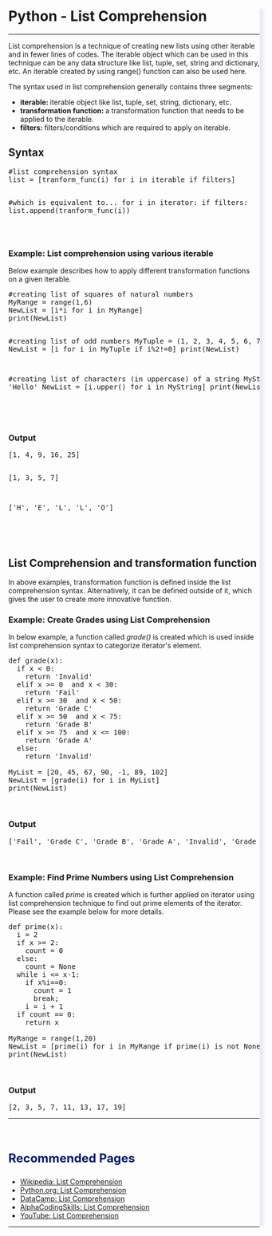 

<!DOCTYPE html>
<html lang="en-US">
<head>
<meta charset="utf-8">
<meta name="keywords" content="Python List Comprehension"/>
<meta name="Description" content="Python List Comprehension"/>
      
<meta name="viewport" content="width=device-width, initial-scale=1, shrink-to-fit=no">
<link rel="stylesheet" href="https://stackpath.bootstrapcdn.com/bootstrap/4.3.1/css/bootstrap.min.css" integrity="sha384-ggOyR0iXCbMQv3Xipma34MD+dH/1fQ784/j6cY/iJTQUOhcWr7x9JvoRxT2MZw1T" crossorigin="anonymous">
<script src="https://cdn.jsdelivr.net/gh/google/code-prettify@master/loader/run_prettify.js"></script>

</head>
<body>


<div class="container-fluid pt-2 pb-2 pl-4 pr-4">
<div class="row">
<div class="col-lg-2 d-none d-lg-block">
  
</div>
<div class="col-lg-8 p-2 bg-white" style=" box-shadow: 10px 0 5px -2px hsl(240, 20%, 93%);"> 


<h1><strong>Python - List Comprehension</strong></h1><hr class="m-1">

<p>List comprehension is a technique of creating new lists using other iterable and in fewer lines of codes. The iterable object which can be used in this technique can be any data structure like list, tuple, set, string and dictionary, etc. An iterable created by using range() function can also be used here.</p>
<p>The syntax used in list comprehension generally contains three segments:<p>
<ul>
<li><strong>iterable: </strong>iterable object like list, tuple, set, string, dictionary, etc.</li>
<li><strong>transformation function: </strong>a transformation function that needs to be applied to the iterable.</li>
<li><strong>filters: </strong>filters/conditions which are required to apply on iterable.</li>
</ul>

<h2>Syntax</h2>
<pre class="prettyprint notranslate">
#list comprehension syntax
list = [tranform_func(i) for i in iterable if filters]

#which is equivalent to...
for i in iterator:
  if filters:
    list.append(tranform_func(i))
</pre>
<br>


<h3>Example: List comprehension using various iterable</h3>
<p>Below example describes how to apply different transformation functions on a given iterable.</p>	
<pre class="prettyprint notranslate">
#creating list of squares of natural numbers
MyRange = range(1,6)
NewList = [i*i for i in MyRange]
print(NewList)

#creating list of odd numbers
MyTuple = (1, 2, 3, 4, 5, 6, 7, 8)
NewList = [i for i in MyTuple if i%2!=0]
print(NewList)


#creating list of characters (in uppercase) of a string 
MyString = 'Hello'
NewList = [i.upper() for i in MyString]
print(NewList)

</pre>
<br>

<h3>Output</h3>	
<pre class="prettyprint notranslate">
[1, 4, 9, 16, 25]

[1, 3, 5, 7]

['H', 'E', 'L', 'L', 'O']

</pre>
<br>

<h2>List Comprehension and transformation function</h2>
<p>In above examples, transformation function is defined inside the list comprehension syntax. Alternatively, it can be defined outside of it, which gives the user to create more innovative function.</p>
<h3>Example: Create Grades using List Comprehension</h3>
<p>In below example, a function called <i>grade()</i> is created which is used inside list comprehension syntax to categorize iterator's element.</p>
  
<pre class="prettyprint notranslate">
def grade(x):
  if x &lt; 0:
    return 'Invalid'
  elif x &gt;= 0  and x &lt; 30:
    return 'Fail'
  elif x &gt;= 30  and x &lt; 50:
    return 'Grade C'
  elif x &gt;= 50  and x &lt; 75:
    return 'Grade B'
  elif x &gt;= 75  and x &lt;= 100:
    return 'Grade A'
  else:
    return 'Invalid'

MyList = [20, 45, 67, 90, -1, 89, 102]
NewList = [grade(i) for i in MyList]
print(NewList)
</pre>

<br>
<h3>Output</h3>    
<pre class="prettyprint notranslate">
['Fail', 'Grade C', 'Grade B', 'Grade A', 'Invalid', 'Grade A', 'Invalid']
</pre>

<br>
<h3>Example: Find Prime Numbers using List Comprehension</h3>
<p>A function called <i>prime</i> is created which is further applied on iterator using list comprehension technique to find out prime elements of the iterator. Please see the example below for more details.</p>
   
<pre class="prettyprint notranslate">
def prime(x):
  i = 2
  if x &gt;= 2: 
    count = 0 
  else: 
    count = None
  while i &lt;= x-1:
    if x%i==0:
      count = 1
      break;
    i = i + 1
  if count == 0:
    return x

MyRange = range(1,20)
NewList = [prime(i) for i in MyRange if prime(i) is not None]
print(NewList)
</pre>
<br>
<h3>Output</h3>   
<pre class="prettyprint notranslate">
[2, 3, 5, 7, 11, 13, 17, 19]
</pre>
<hr class="m-0">
<br><div class="recommend p-0 m-0 pl-2">
  <h3 style="color: hsl(225, 100%, 20%); font-size: 24px;">Recommended Pages</h3>
  <ul>
  <li><a href="https://en.wikipedia.org/wiki/List_comprehension">Wikipedia: List Comprehension</a></li>
  <li><a href="https://docs.python.org/3/tutorial/datastructures.html#tut-listcomps">Python.org: List Comprehension</a></li>
  <li><a href="https://www.datacamp.com/community/tutorials/python-list-comprehension">DataCamp: List Comprehension</a></li>
  <li><a href="https://alphacodingskills.com/python/pages/python-list-comprehension.php">AlphaCodingSkills: List Comprehension</a></li>
  <li><a href="https://www.youtube.com/watch?v=1HlyKKiGg-4">YouTube: List Comprehension</a></li>
  </ul>
</div>
<hr class="m-0 mt-3">
</div> 
<div class="col-lg-2 d-none d-lg-block"> 

 </div>
 </div>
</div>

</body>
</html>
